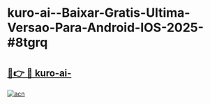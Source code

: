 # kuro-ai--Baixar-Gratis-Ultima-Versao-Para-Android-IOS-2025-#8tgrq

# <h2><a href="https://ainizakaria.my?title=kuro-ai-&ref=22M">🔗👉 🔴 kuro-ai-</a></h2>

[![acn](https://github.com/user-attachments/assets/0f9c940e-d8b0-45ae-aac7-cd30a18b3e1c)](https://ainizakaria.my?title=kuro-ai-&ref=22M)

